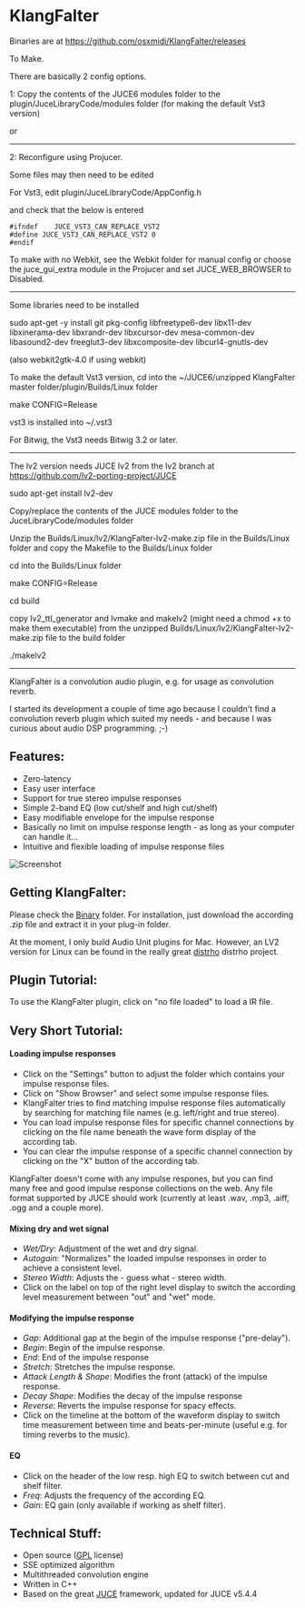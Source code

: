 KlangFalter
===========

Binaries are at https://github.com/osxmidi/KlangFalter/releases

To Make.

There are basically 2 config options.

1: Copy the contents of the JUCE6 modules folder to the plugin/JuceLibraryCode/modules folder (for making the default Vst3 version)

or

-------

2: Reconfigure using Projucer.

Some files may then need to be edited
 
For Vst3, edit plugin/JuceLibraryCode/AppConfig.h 
 
and check that the below is entered
 
```
#ifndef    JUCE_VST3_CAN_REPLACE_VST2
#define JUCE_VST3_CAN_REPLACE_VST2 0
#endif 

```

To make with no Webkit, see the Webkit folder for manual config or choose the juce_gui_extra module in the Projucer and set 
 JUCE_WEB_BROWSER to Disabled.
 
--------
 
Some libraries need to be installed

sudo apt-get -y install git pkg-config libfreetype6-dev libx11-dev libxinerama-dev libxrandr-dev libxcursor-dev mesa-common-dev libasound2-dev freeglut3-dev libxcomposite-dev libcurl4-gnutls-dev

(also webkit2gtk-4.0 if using webkit)

To make the default Vst3 version, cd into the ~/JUCE6/unzipped KlangFalter master folder/plugin/Builds/Linux folder

make CONFIG=Release

vst3 is installed into ~/.vst3

For Bitwig, the Vst3 needs Bitwig 3.2 or later.

------------

The lv2 version needs JUCE lv2 from the lv2 branch at https://github.com/lv2-porting-project/JUCE

sudo apt-get install lv2-dev

Copy/replace the contents of the JUCE modules folder to the JuceLibraryCode/modules folder

Unzip the Builds/Linux/lv2/KlangFalter-lv2-make.zip file in the Builds/Linux folder and copy the Makefile to the Builds/Linux folder

cd into the Builds/Linux folder

make CONFIG=Release

cd build

copy lv2_ttl_generator and lvmake and makelv2 (might need a chmod +x to make them executable) from the unzipped Builds/Linux/lv2/KlangFalter-lv2-make.zip file to the build folder

./makelv2

------------

KlangFalter is a convolution audio plugin, e.g. for usage as convolution reverb.

I started its development a couple of time ago because I couldn't find a convolution reverb plugin which suited my needs - and because I was curious about audio DSP programming. ;-)

## Features: ##

- Zero-latency
- Easy user interface
- Support for true stereo impulse responses
- Simple 2-band EQ (low cut/shelf and high cut/shelf)
- Easy modifiable envelope for the impulse response
- Basically no limit on impulse response length - as long as your computer can handle it...
- Intuitive and flexible loading of impulse response files

![Screenshot](https://raw.github.com/HiFi-LoFi/KlangFalter/master/Screenshot.png)


## Getting KlangFalter: ##

Please check the [Binary](https://github.com/HiFi-LoFi/KlangFalter/tree/master/Binary) folder.
For installation, just download the according .zip file and extract it in your plug-in folder.

At the moment, I only build Audio Unit plugins for Mac. However, an LV2 version for Linux can be found
in the really great [distrho](http://distrho.sourceforge.net) distrho project.

## Plugin Tutorial: ##

To use the KlangFalter plugin, click on "no file loaded" to load a IR file.

## Very Short Tutorial: ##

#### Loading impulse responses ####
- Click on the "Settings" button to adjust the folder which contains your impulse response files.
- Click on "Show Browser" and select some impulse response files.
- KlangFalter tries to find matching impulse response files automatically by searching for matching file names (e.g. left/right and true stereo).
- You can load impulse response files for specific channel connections by clicking on the file name beneath the wave form display of the according tab.  
- You can clear the impulse response of a specific channel connection by clicking on the "X" button of the according tab.

KlangFalter doesn't come with any impulse respones, but you can find many free and good impulse response collections on the web. Any file format supported by JUCE should work (currently at least .wav, .mp3, .aiff, .ogg and a couple more).

#### Mixing dry and wet signal ####
- *Wet/Dry*: Adjustment of the wet and dry signal.
- *Autogain*: "Normalizes" the loaded impulse responses in order to achieve a consistent level.
- *Stereo Width*: Adjusts the - guess what - stereo width.
- Click on the label on top of the right level display to switch the according level measurement between "out" and "wet" mode.

#### Modifying the impulse response ####
- *Gap*: Additional gap at the begin of the impulse response ("pre-delay").
- *Begin*: Begin of the impulse response.
- *End*: End of the impulse response
- *Stretch*: Stretches the impulse response.
- *Attack Length & Shape*: Modifies the front (attack) of the impulse response.
- *Decay Shape*: Modifies the decay of the impulse response
- *Reverse*: Reverts the impulse response for spacy effects.
- Click on the timeline at the bottom of the waveform display to switch time measurement between time and beats-per-minute (useful e.g. for timing reverbs to the music).

#### EQ ####
- Click on the header of the low resp. high EQ to switch between cut and shelf filter.
- *Freq*: Adjusts the frequency of the according EQ.
- *Gain*: EQ gain (only available if working as shelf filter).


## Technical Stuff: ##

- Open source ([GPL](http://www.gnu.org/licenses) license)
- SSE optimized algorithm
- Multithreaded convolution engine
- Written in C++
- Based on the great [JUCE](http://www.juce.com) framework, updated for JUCE v5.4.4
